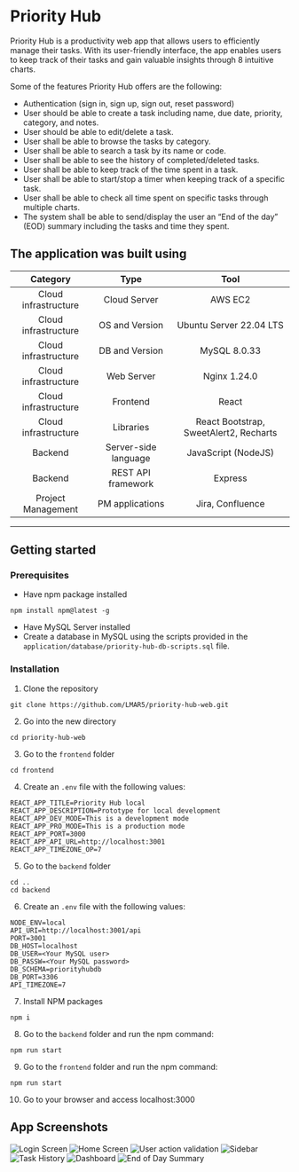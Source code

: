 # Priority Hub

Priority Hub is a productivity web app that allows users to efficiently manage their tasks. With its user-friendly interface, the app enables users to keep track of their tasks and gain valuable insights through 8 intuitive charts.

Some of the features Priority Hub offers are the following:
- Authentication (sign in, sign up, sign out, reset password)
- User should be able to create a task including name, due date, priority, category, and notes.
- User should be able to edit/delete a task.
- User shall be able to browse the tasks by category.
- User shall be able to search a task by its name or code.
- User shall be able to see the history of completed/deleted tasks.
- User shall be able to keep track of the time spent in a task.
- User shall be able to start/stop a timer when keeping track of a specific task.
- User shall be able to check all time spent on specific tasks through multiple charts.
- The system shall be able to send/display the user an “End of the day” (EOD) summary including the tasks and time they spent.


## The application was built using

|       Category       |         Type           |                 Tool                   |
| :------------------: | :--------------------: | :------------------------------------: |
| Cloud infrastructure |      Cloud Server      | AWS EC2                                |
| Cloud infrastructure |    OS and Version      | Ubuntu Server 22.04 LTS                |
| Cloud infrastructure |     DB and Version     | MySQL 8.0.33                           |
| Cloud infrastructure |       Web Server       | Nginx 1.24.0                           |
| Cloud infrastructure |        Frontend        | React                                  |
| Cloud infrastructure |       Libraries        | React Bootstrap, SweetAlert2, Recharts |
|        Backend       |  Server-side language  | JavaScript (NodeJS)                    |
|        Backend       |   REST API framework   | Express                                |
|  Project Management  |     PM applications    | Jira, Confluence                       |
__________________________________________________________________________________________

## Getting started

### Prerequisites

- Have npm package installed
```
npm install npm@latest -g
```
- Have MySQL Server installed
- Create a database in MySQL using the scripts provided in the `application/database/priority-hub-db-scripts.sql` file.

### Installation

1. Clone the repository
```
git clone https://github.com/LMAR5/priority-hub-web.git
```
2. Go into the new directory
```
cd priority-hub-web
```
3. Go to the `frontend` folder 
```
cd frontend
```
4. Create an `.env` file with the following values:
```
REACT_APP_TITLE=Priority Hub local
REACT_APP_DESCRIPTION=Prototype for local development
REACT_APP_DEV_MODE=This is a development mode
REACT_APP_PRO_MODE=This is a production mode
REACT_APP_PORT=3000
REACT_APP_API_URL=http://localhost:3001
REACT_APP_TIMEZONE_OP=7
```
5. Go to the `backend` folder
```
cd ..
cd backend
```
6. Create an `.env` file with the following values:
```
NODE_ENV=local
API_URI=http://localhost:3001/api
PORT=3001
DB_HOST=localhost
DB_USER=<Your MySQL user>
DB_PASSW=<Your MySQL password>
DB_SCHEMA=priorityhubdb
DB_PORT=3306
API_TIMEZONE=7
```
7. Install NPM packages
```
npm i
```
8. Go to the `backend` folder and run the npm command:
```
npm run start
```
9. Go to the `frontend` folder and run the npm command:
```
npm run start
```
10. Go to your browser and access localhost:3000


## App Screenshots

![Login Screen](https://github.com/LMAR5/priority-hub-web/blob/master/screenshots/Login.jpg)
![Home Screen](https://github.com/LMAR5/priority-hub-web/blob/master/screenshots/HomePage.jpg)
![User action validation](https://github.com/LMAR5/priority-hub-web/blob/master/screenshots/UserActionValidationPopUp.jpg)
![Sidebar](https://github.com/LMAR5/priority-hub-web/blob/master/screenshots/Sidebardjpg)
![Task History](https://github.com/LMAR5/priority-hub-web/blob/master/screenshots/TaskHistory.jpg)
![Dashboard](https://github.com/LMAR5/priority-hub-web/blob/master/screenshots/Dashboard.jpg)
![End of Day Summary](https://github.com/LMAR5/priority-hub-web/blob/master/screenshots/EndOfDaySummary.jpg)
